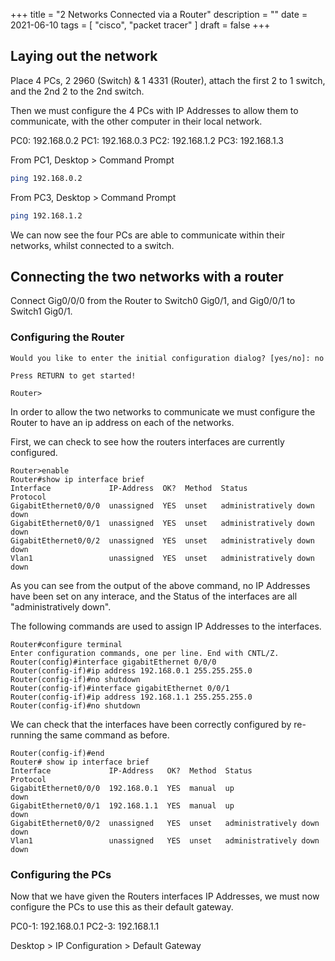 +++
title = "2 Networks Connected via a Router"
description = ""
date = 2021-06-10
tags = [ "cisco", "packet tracer" ]
draft = false
+++

## Laying out the network

Place 4 PCs, 2 2960 (Switch) & 1 4331 (Router), attach the first 2 to 1 switch, and the 2nd 2 to the 2nd switch.

Then we must configure the 4 PCs with IP Addresses to allow them to communicate, with the other computer in their local network.

PC0: 192.168.0.2
PC1: 192.168.0.3
PC2: 192.168.1.2
PC3: 192.168.1.3

From PC1, Desktop > Command Prompt

```bash
ping 192.168.0.2
```

From PC3, Desktop > Command Prompt

```bash
ping 192.168.1.2
```

We can now see the four PCs are able to communicate within their networks, whilst connected to a switch.

## Connecting the two networks with a router

Connect Gig0/0/0 from the Router to Switch0 Gig0/1, and Gig0/0/1 to Switch1 Gig0/1.

### Configuring the Router

```ios
Would you like to enter the initial configuration dialog? [yes/no]: no

Press RETURN to get started!

Router>
```

In order to allow the two networks to communicate we must configure the Router to have an ip address on each of the networks.

First, we can check to see how the routers interfaces are currently configured.

```ios
Router>enable
Router#show ip interface brief
Interface             IP-Address  OK?  Method  Status                 Protocol
GigabitEthernet0/0/0  unassigned  YES  unset   administratively down  down
GigabitEthernet0/0/1  unassigned  YES  unset   administratively down  down
GigabitEthernet0/0/2  unassigned  YES  unset   administratively down  down
Vlan1                 unassigned  YES  unset   administratively down  down
```

As you can see from the output of the above command, no IP Addresses have been set on any interace, and the Status of the interfaces are all "administratively down".

The following commands are used to assign IP Addresses to the interfaces.

```ios
Router#configure terminal
Enter configuration commands, one per line. End with CNTL/Z.
Router(config)#interface gigabitEthernet 0/0/0
Router(config-if)#ip address 192.168.0.1 255.255.255.0
Router(config-if)#no shutdown
Router(config-if)#interface gigabitEthernet 0/0/1
Router(config-if)#ip address 192.168.1.1 255.255.255.0
Router(config-if)#no shutdown
```

We can check that the interfaces have been correctly configured by re-running the same command as before.

```ios
Router(config-if)#end
Router# show ip interface brief
Interface             IP-Address   OK?  Method  Status                 Protocol
GigabitEthernet0/0/0  192.168.0.1  YES  manual  up                     down
GigabitEthernet0/0/1  192.168.1.1  YES  manual  up                     down
GigabitEthernet0/0/2  unassigned   YES  unset   administratively down  down
Vlan1                 unassigned   YES  unset   administratively down  down
```

### Configuring the PCs

Now that we have given the Routers interfaces IP Addresses, we must now configure the PCs to use this as their default gateway.

PC0-1: 192.168.0.1
PC2-3: 192.168.1.1

Desktop > IP Configuration > Default Gateway

